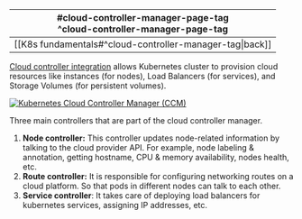 
| #cloud-controller-manager-page-tag<br>^cloud-controller-manager-page-tag |
| ------------------------------------------------------------------------ |
| [[K8s fundamentals#^cloud-controller-manager-tag\|back]]                 |

[Cloud controller integration](https://devopscube.com/aws-cloud-controller-manager/) allows Kubernetes cluster to provision cloud resources like instances (for nodes), Load Balancers (for services), and Storage Volumes (for persistent volumes).

[![Kubernetes Cloud Controller Manager (CCM)](https://devopscube.com/wp-content/uploads/2024/04/02-k8s-architecture-ccm-1.gif)](https://devopscube.com/wp-content/uploads/2024/04/02-k8s-architecture-ccm-1.gif)

Three main controllers that are part of the cloud controller manager.
1. **Node controller:** This controller updates node-related information by talking to the cloud provider API. For example, node labeling & annotation, getting hostname, CPU & memory availability, nodes health, etc.
2. **Route controller:** It is responsible for configuring networking routes on a cloud platform. So that pods in different nodes can talk to each other.
3. **Service controller**: It takes care of deploying load balancers for kubernetes services, assigning IP addresses, etc.

